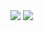 <img src="http://img.shields.io/nuget/v/Inquirer.cs.svg"/>
<img src="http://img.shields.io/appveyor/ci/gruntjs/grunt.svg"/>

